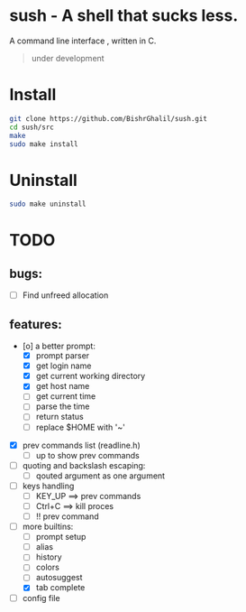 # sush - A shell that sucks less.


A command line interface , written in C.
> under development

# Install
```bash
git clone https://github.com/BishrGhalil/sush.git
cd sush/src
make
sudo make install
```


# Uninstall
```bash
sudo make uninstall
```

# TODO
## bugs:
   - [ ] Find unfreed allocation
## features:
- [o] a better prompt:
  - [X] prompt parser
  - [X] get login name
  - [X] get current working directory
  - [X] get host name
  - [ ] get current time
  - [ ] parse the time
  - [ ] return status
  - [ ] replace $HOME with '~'
- [X] prev commands list (readline.h)
  - [ ] up to show prev commands
- [ ] quoting and backslash escaping:
  - [ ] qouted argument as one argument
- [ ] keys handling
  - [ ] KEY_UP ==> prev commands
  - [ ] Ctrl+C ==> kill proces
  - [ ] !! prev command
- [ ] more builtins:
  - [ ] prompt setup
  - [ ] alias
  - [ ] history
  - [ ] colors
  - [ ] autosuggest
  - [X] tab complete
- [ ] config file
